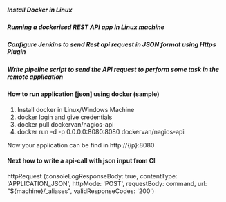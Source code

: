 ##### Install Docker in Linux
##### Running a dockerised REST API app in Linux machine
##### Configure Jenkins to send Rest api request in JSON format using Https Plugin 
##### Write pipeline script to send the API request to perform some task in the remote application

#### How to run application [json] using docker (sample)
1. Install docker in Linux/Windows Machine
2. docker login and give credentials
3. docker pull dockervan/nagios-api
4. docker run -d  -p 0.0.0.0:8080:8080 dockervan/nagios-api

Now your application can be find in http://{ip}:8080
#### Next how to write a api-call with json input from CI

httpRequest (consoleLogResponseBody: true,
      contentType: 'APPLICATION_JSON',
      httpMode: 'POST',
      requestBody: command,
      url: "${machine}/_aliases",
      validResponseCodes: '200')
